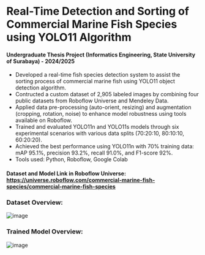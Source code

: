 # Real-Time Detection and Sorting of Commercial Marine Fish Species using YOLO11 Algorithm 

#### Undergraduate Thesis Project (Informatics Engineering, State University of Surabaya) - 2024/2025
- Developed a real-time fish species detection system to assist the sorting process of commercial marine fish using YOLO11 object detection algorithm.
- Contructed a custom dataset of 2,905 labeled images by combining four public datasets from Roboflow Universe and Mendeley Data.
- Applied data pre-processing (auto-orient, resizing) and augmentation (cropping, rotation, noise) to enhance model robustness using tools available on Roboflow.
- Trained and evaluated YOLO11n and YOLO11s models through six experimental scenarios with various data splits (70:20:10, 80:10:10, 60:20:20).
- Achieved the best performance using YOLO11n with 70% training data: mAP 95.1%, precision 93.2%, recall 91.0%, and F1-score 92%.
- Tools used: Python, Roboflow, Google Colab

#### Dataset and Model Link in Roboflow Universe: https://universe.roboflow.com/commercial-marine-fish-species/commercial-marine-fish-species

### Dataset Overview: 
![image](https://github.com/user-attachments/assets/f946d3ae-855b-42b9-8e01-9c5173905ea7)

### Trained Model Overview:
![image](https://github.com/user-attachments/assets/05bc485f-111f-49ab-95c0-8e72ce8fe984)

